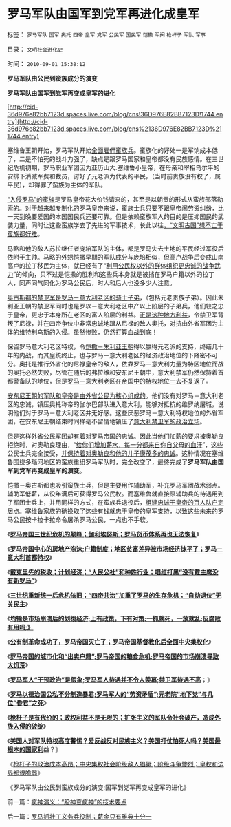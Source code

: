 # 罗马军队由国军到党军再进化成皇军

标签： `罗马军队` `国军` `奥托` `四帝` `皇军` `党军` `公民军` `国民军` `恺撒` `军阀` `枪杆子` `军队` `军事` 

目录： `文明社会进化史`

时间： `2010-09-01 15:38:12`

**罗马军队由公民到蛮族成分的演变**

**罗马军队由国军到党军再变成皇军的进化**

[http://cid-36d976e82bb7123d.spaces.live.com/blog/cns!36D976E82BB7123D!1744.entry](http://cid-36d976e82bb7123d.spaces.live.com/blog/cns%2136D976E82BB7123D%211744.entry)

塞维鲁王朝开始，罗马军队开始[全面雇佣蛮族兵](../../../2010/4/27/一个社会依靠外籍雇佣兵是值得关注的现象.md)。蛮族化的好处一是军饷成本低了，二是不怕死的战斗力强了，缺点是跟罗马国家和皇帝都没有民族感情。在三世纪危机初期，罗马职业军团因为亚历山大.塞维鲁小皇帝，在母亲和宰相乌尔平的安排下消减军费和裁员，讨好了元老派为代表的平民，（当时前贵族没有权了，属平民），却得罪了蛮族为主体的军队。

[“入侵罗马”的蛮族](../../../2010/5/13/历史大趋势，人是最根本的社会财富.md)是罗马皇帝花大价钱请来的，甚至是以朝贡的形式从蛮族部落勒索的。对于越来越专制化的罗马皇帝来说，蛮族士兵只要不跟皇帝闹劳资纠纷，比一天到晚要爱国的本国国民兵还要可靠。但是依赖蛮族军人的目的是压抑国民的武装力量，同时让这些蛮族学去了先进的军事技术，长此以往[，“文明古国”想不亡于蛮族都好难](../../../2010/4/27/一个社会依靠外籍雇佣兵是值得关注的现象.md)。

马略和他的敌人苏拉继任者庞培军队的主体，都是罗马失去土地的平民经过军役后依附于主帅。马略的外甥恺撒早期的军队成分与庞培相似，但高卢战争后变成山南高卢的拉丁移民为主体，就已经有了“[利用公民权以外的群体组织更忠诚的战争武力](../../../2010/8/13/恺撒所向无敌的秘密武器.md)”的倾向，只不过是恺撒的胜利和这些兵本身就是被挡在罗马户籍以外的拉丁人，同声同气同化为罗马公民后，时人和后人也没多少人注意。

[奥古斯都的禁卫军是罗马－意大利老区的骑士子弟](../../../2010/8/30/罗马军人的“劳资矛盾”；罗马的“地下党”活动.md)，（包括元老贵族子弟）。因此朱利亚王朝的禁卫军同时也是罗以－意大利老区中产以上阶层的子弟兵，他们较之忠于皇帝，更忠于本身所在老区的富人阶层的利益。[正是这种地方利益](../../../2010/8/13/罗马帝国缺人权法永远不可能实现工业革命.md)，令禁卫军背叛了尼禄，并在四帝争位中非常忠诚地跟从尼禄的敌人奥托，对抗由外省军团为主体的维特利乌斯的入侵。虽然惨败，仍然打算血战到底！

保留罗马意大利老区特权，令[恺撒－朱利亚王朝](../../../2010/8/15/西方资本主义萌芽了1800年！罗马“祖国占领军”.md)得以赢得元老派的支持，终结几十年的内战，而其皇统终止，也与罗马－意大利老区的经济政治地位的下降密不可分。奥托是推行外省化的尼禄皇帝的敌人，依靠罗马－意大利力量为特区地位而战的奥托必然失败，尽管在随后的弗拉维和安东尼王朝中，意大利禁军仍然保持着首都警备队的地位，[但是罗马－意大利老区在帝国中的特权地位一去不复返](../../../2010/8/30/罗马帝国城市化和“出卖户籍”,粮食危机和大饥荒.md)了。

[安东尼王朝的军队和皇帝是由外省公民为核心组成的](../../../2010/6/3/罗马元老院富豪和中产者阶层.md)。他们没有对罗马－意大利老区的忠诚，镇压奥托称帝的伽尔巴部队进入意大利，能够对抵抗的维罗纳屠城，说明他们对于罗马－意大利老区并无好感。这些厌恶罗马－意大利特权地位的外省军团，在安东尼王朝结束时同样毫不留情地镇压了[意大利禁卫军的政治立场](../../../2010/8/30/罗马军人待遇并不令人羡慕.md)。

但是这样外省公民军团却有着对罗马帝国的忠诚。因此当他们加薪的要求被奥勒良拒绝时，对奥勒良理由，“[给你们增加薪水，每一分都来自你自父母的血汗](../../../2008/7/15/寻租腐败定律：国有企业事加薪，民营个企业下岗.md)”，这些公民士兵完全接受，[并保持着对奥勒良和他的儿子康茂多的忠诚](../../../2010/8/20/财政危机！康茂多错了！死了！成了昏君了！.md)。这种情况在塞维鲁围绕多瑙河地区的蛮族重组罗马军队时，完全改变了，最终完成了**罗马军队由国军到党军再变成皇军的演变**。

恺撒－奥古斯都也吸引蛮族士兵，但是主要用作辅助军，补充罗马军团战术弱点。辅助军低薪，从役年满后可获得罗马公民权。而塞维鲁就直接原辅助兵的待遇用到了军团士兵上，并用同样的方式，在蛮族兵退役后，[组建忠诚于皇帝的百人队户定居](../../../2010/8/12/罗马帝国百人队长的百人队.md)点。塞维鲁家族的确换取了这些有钱就忠于皇帝的皇军支持，以致这些未来的罗马公民按卡拉卡拉命令屠杀罗马公民，一点也不手软。

《[**罗马帝国三世纪危机的颠峰；伽利埃努斯；罗马货币体系再也无法恢复**](../../../2010/8/28/罗马帝国崩溃前的挣扎，三世纪危机的颠峰.md)》

《[**罗马帝国中心的房地产泡沫;户籍制度；地区贫富差异被市场经济抹平了；罗马－意大利首都特权**](../../../2010/8/28/罗马帝国户籍制度和房地产泡沫；.md)》

《[**戴克里先的税收；计划经济；“人民公社”和种姓行业；唱红打黑“没有戴主席没有新罗马”**](../../../2010/8/28/戴克里先的计划经济，人民公社和唱红打黑.md)》

《[**三世纪重新统一后危机依旧；“四帝共治”加重了罗马的生存危机；“自动退位”无关民主**](../../../2010/8/29/中央集权令罗马“独”亦裂不独也分裂.md)》

《[**均输是市场崩溃后的划拨经济;上有政策，下有对策;一抓就死，一放就乱;反腐败有用吗;》**](../../../2010/8/29/腐败：上有政策，下有对策？一抓就死，一放就乱？.md)

《[**公有制革命成功了，罗马帝国灭亡了；罗马帝国基督教化后全面中央集权化**](../../../2010/8/29/公有制革命成功了，不缺信仰了，罗马帝国灭亡了.md)》

《[**罗马帝国的城市化和“出卖户籍”;罗马帝国的粮食危机;罗马帝国的市场崩溃导致大饥荒**](../../../2010/8/30/罗马帝国城市化和“出卖户籍”,粮食危机和大饥荒.md)》

《[**罗马军人“干预政治”是假象;罗马军人待遇并不令人羡慕;禁卫军待遇不高**](../../../2010/8/30/罗马军人待遇并不令人羡慕.md)；》

《[**罗马以德治国公私不分制造暴君;罗马军人的“劳资矛盾”;元老院“地下党”与几位“昏君”之死**](../../../2010/8/30/罗马军人的“劳资矛盾”；罗马的“地下党”活动.md)》

《[**枪杆子是有代价的；政权利益不是无限的；扩张主义的军队令社会破产，造成外族入侵的破绽**](../../../2010/8/31/罗马皇帝的枪杆子是有代价的.md)》

《[**美国人对军队特权高度警惕？爱反战反对民族主义？美国打仗怕死人吗？美国最根本的国家利**](../../../2010/8/31/美国人为什么反战？美国打仗怕死人吗？.md)益？》

《[枪杆子的政治成本高昂；中央集权社会阶级敌人猖獗；阶级斗争惨烈；皇权和边界都很脆弱](../../../2010/8/31/罗马帝国的皇权和边界都很脆弱.md)》

《罗马军队由公民到蛮族成分的演变;国军到党军再变成皇军的进化》



前一篇：[疯神演义：“股神变疯神”的技术要点](../../../2010/9/1/疯神演义：“股神变疯神”的技术要点.md)

后一篇：[罗马抓壮丁义务兵役制；薪金只有雅典十分一](../../../2010/9/1/罗马抓壮丁义务兵役制；薪金只有雅典十分一.md)